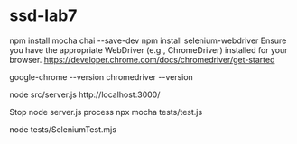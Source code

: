 # ssd-lab7

npm install mocha chai --save-dev
npm install selenium-webdriver
Ensure you have the appropriate WebDriver (e.g., ChromeDriver) installed for your browser.
https://developer.chrome.com/docs/chromedriver/get-started


google-chrome --version
chromedriver --version


node src/server.js
http://localhost:3000/

Stop node server.js process
npx mocha tests/test.js

node tests/SeleniumTest.mjs
